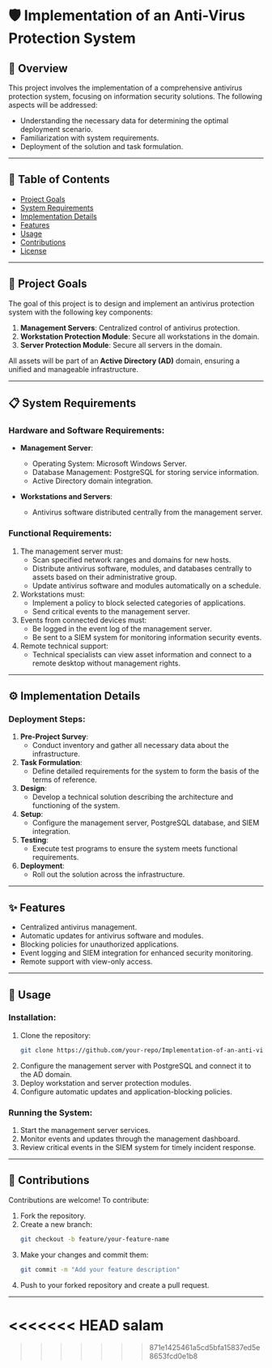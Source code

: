 # 🛡️ Implementation of an Anti-Virus Protection System

## 📖 Overview
This project involves the implementation of a comprehensive antivirus protection system, focusing on information security solutions. The following aspects will be addressed:

- Understanding the necessary data for determining the optimal deployment scenario.
- Familiarization with system requirements.
- Deployment of the solution and task formulation.

---

## 📑 Table of Contents
- [Project Goals](#-project-goals)
- [System Requirements](#-system-requirements)
- [Implementation Details](#-implementation-details)
- [Features](#-features)
- [Usage](#-usage)
- [Contributions](#-contributions)
- [License](#-license)

---

## 🎯 Project Goals
The goal of this project is to design and implement an antivirus protection system with the following key components:

1. **Management Servers**: Centralized control of antivirus protection.
2. **Workstation Protection Module**: Secure all workstations in the domain.
3. **Server Protection Module**: Secure all servers in the domain.

All assets will be part of an **Active Directory (AD)** domain, ensuring a unified and manageable infrastructure.

---

## 📋 System Requirements

### Hardware and Software Requirements:
- **Management Server**:
  - Operating System: Microsoft Windows Server.
  - Database Management: PostgreSQL for storing service information.
  - Active Directory domain integration.

- **Workstations and Servers**:
  - Antivirus software distributed centrally from the management server.

### Functional Requirements:
1. The management server must:
   - Scan specified network ranges and domains for new hosts.
   - Distribute antivirus software, modules, and databases centrally to assets based on their administrative group.
   - Update antivirus software and modules automatically on a schedule.
2. Workstations must:
   - Implement a policy to block selected categories of applications.
   - Send critical events to the management server.
3. Events from connected devices must:
   - Be logged in the event log of the management server.
   - Be sent to a SIEM system for monitoring information security events.
4. Remote technical support:
   - Technical specialists can view asset information and connect to a remote desktop without management rights.

---

## ⚙️ Implementation Details

### Deployment Steps:
1. **Pre-Project Survey**:
   - Conduct inventory and gather all necessary data about the infrastructure.
2. **Task Formulation**:
   - Define detailed requirements for the system to form the basis of the terms of reference.
3. **Design**:
   - Develop a technical solution describing the architecture and functioning of the system.
4. **Setup**:
   - Configure the management server, PostgreSQL database, and SIEM integration.
5. **Testing**:
   - Execute test programs to ensure the system meets functional requirements.
6. **Deployment**:
   - Roll out the solution across the infrastructure.

---

## ✨ Features
- Centralized antivirus management.
- Automatic updates for antivirus software and modules.
- Blocking policies for unauthorized applications.
- Event logging and SIEM integration for enhanced security monitoring.
- Remote support with view-only access.

---

## 🚀 Usage

### Installation:
1. Clone the repository:
   ```bash
   git clone https://github.com/your-repo/Implementation-of-an-anti-virus-protection-system.git
   ```
2. Configure the management server with PostgreSQL and connect it to the AD domain.
3. Deploy workstation and server protection modules.
4. Configure automatic updates and application-blocking policies.

### Running the System:
1. Start the management server services.
2. Monitor events and updates through the management dashboard.
3. Review critical events in the SIEM system for timely incident response.

---

## 🤝 Contributions
Contributions are welcome! To contribute:

1. Fork the repository.
2. Create a new branch:
   ```bash
   git checkout -b feature/your-feature-name
   ```
3. Make your changes and commit them:
   ```bash
   git commit -m "Add your feature description"
   ```
4. Push to your forked repository and create a pull request.

---

<<<<<<< HEAD
salam
=======

>>>>>>> 871e1425461a5cd5bfa15837ed5e8653fcd0e1b8
